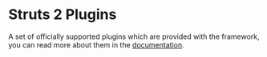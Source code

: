 # Struts 2 Plugins
A set of officially supported plugins which are provided with the framework, you can read more about them 
in the [documentation](https://struts.apache.org/plugins/).
